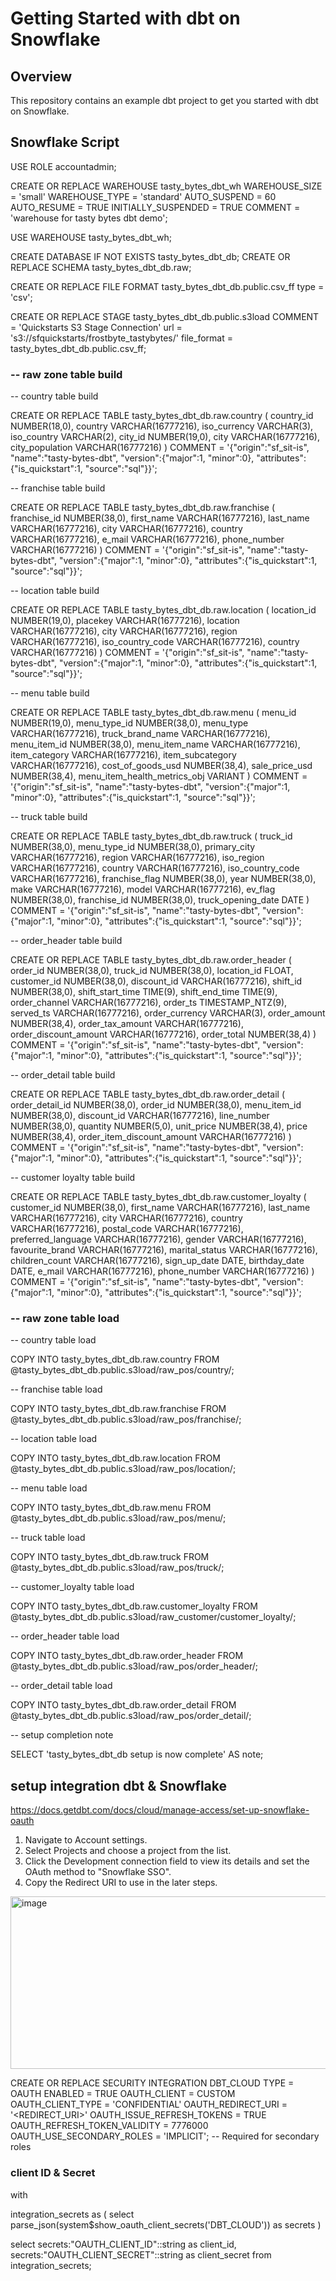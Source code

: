 # Getting Started with dbt on Snowflake

## Overview

This repository contains an example dbt project to get you started with dbt on Snowflake. 

## Snowflake Script

USE ROLE accountadmin;

CREATE OR REPLACE WAREHOUSE tasty_bytes_dbt_wh
    WAREHOUSE_SIZE = 'small'
    WAREHOUSE_TYPE = 'standard'
    AUTO_SUSPEND = 60
    AUTO_RESUME = TRUE
    INITIALLY_SUSPENDED = TRUE
    COMMENT = 'warehouse for tasty bytes dbt demo';

USE WAREHOUSE tasty_bytes_dbt_wh;

CREATE DATABASE IF NOT EXISTS tasty_bytes_dbt_db;
CREATE OR REPLACE SCHEMA tasty_bytes_dbt_db.raw;

CREATE OR REPLACE FILE FORMAT tasty_bytes_dbt_db.public.csv_ff 
type = 'csv';

CREATE OR REPLACE STAGE tasty_bytes_dbt_db.public.s3load
COMMENT = 'Quickstarts S3 Stage Connection'
url = 's3://sfquickstarts/frostbyte_tastybytes/'
file_format = tasty_bytes_dbt_db.public.csv_ff;

### -- raw zone table build 

-- country table build

CREATE OR REPLACE TABLE tasty_bytes_dbt_db.raw.country
(
    country_id NUMBER(18,0),
    country VARCHAR(16777216),
    iso_currency VARCHAR(3),
    iso_country VARCHAR(2),
    city_id NUMBER(19,0),
    city VARCHAR(16777216),
    city_population VARCHAR(16777216)
) 
COMMENT = '{"origin":"sf_sit-is", "name":"tasty-bytes-dbt", "version":{"major":1, "minor":0}, "attributes":{"is_quickstart":1, "source":"sql"}}';

-- franchise table build

CREATE OR REPLACE TABLE tasty_bytes_dbt_db.raw.franchise 
(
    franchise_id NUMBER(38,0),
    first_name VARCHAR(16777216),
    last_name VARCHAR(16777216),
    city VARCHAR(16777216),
    country VARCHAR(16777216),
    e_mail VARCHAR(16777216),
    phone_number VARCHAR(16777216) 
)
COMMENT = '{"origin":"sf_sit-is", "name":"tasty-bytes-dbt", "version":{"major":1, "minor":0}, "attributes":{"is_quickstart":1, "source":"sql"}}';

-- location table build

CREATE OR REPLACE TABLE tasty_bytes_dbt_db.raw.location
(
    location_id NUMBER(19,0),
    placekey VARCHAR(16777216),
    location VARCHAR(16777216),
    city VARCHAR(16777216),
    region VARCHAR(16777216),
    iso_country_code VARCHAR(16777216),
    country VARCHAR(16777216)
)
COMMENT = '{"origin":"sf_sit-is", "name":"tasty-bytes-dbt", "version":{"major":1, "minor":0}, "attributes":{"is_quickstart":1, "source":"sql"}}';

-- menu table build

CREATE OR REPLACE TABLE tasty_bytes_dbt_db.raw.menu
(
    menu_id NUMBER(19,0),
    menu_type_id NUMBER(38,0),
    menu_type VARCHAR(16777216),
    truck_brand_name VARCHAR(16777216),
    menu_item_id NUMBER(38,0),
    menu_item_name VARCHAR(16777216),
    item_category VARCHAR(16777216),
    item_subcategory VARCHAR(16777216),
    cost_of_goods_usd NUMBER(38,4),
    sale_price_usd NUMBER(38,4),
    menu_item_health_metrics_obj VARIANT
)
COMMENT = '{"origin":"sf_sit-is", "name":"tasty-bytes-dbt", "version":{"major":1, "minor":0}, "attributes":{"is_quickstart":1, "source":"sql"}}';

-- truck table build 

CREATE OR REPLACE TABLE tasty_bytes_dbt_db.raw.truck
(
    truck_id NUMBER(38,0),
    menu_type_id NUMBER(38,0),
    primary_city VARCHAR(16777216),
    region VARCHAR(16777216),
    iso_region VARCHAR(16777216),
    country VARCHAR(16777216),
    iso_country_code VARCHAR(16777216),
    franchise_flag NUMBER(38,0),
    year NUMBER(38,0),
    make VARCHAR(16777216),
    model VARCHAR(16777216),
    ev_flag NUMBER(38,0),
    franchise_id NUMBER(38,0),
    truck_opening_date DATE
)
COMMENT = '{"origin":"sf_sit-is", "name":"tasty-bytes-dbt", "version":{"major":1, "minor":0}, "attributes":{"is_quickstart":1, "source":"sql"}}';

-- order_header table build

CREATE OR REPLACE TABLE tasty_bytes_dbt_db.raw.order_header
(
    order_id NUMBER(38,0),
    truck_id NUMBER(38,0),
    location_id FLOAT,
    customer_id NUMBER(38,0),
    discount_id VARCHAR(16777216),
    shift_id NUMBER(38,0),
    shift_start_time TIME(9),
    shift_end_time TIME(9),
    order_channel VARCHAR(16777216),
    order_ts TIMESTAMP_NTZ(9),
    served_ts VARCHAR(16777216),
    order_currency VARCHAR(3),
    order_amount NUMBER(38,4),
    order_tax_amount VARCHAR(16777216),
    order_discount_amount VARCHAR(16777216),
    order_total NUMBER(38,4)
)
COMMENT = '{"origin":"sf_sit-is", "name":"tasty-bytes-dbt", "version":{"major":1, "minor":0}, "attributes":{"is_quickstart":1, "source":"sql"}}';

-- order_detail table build

CREATE OR REPLACE TABLE tasty_bytes_dbt_db.raw.order_detail 
(
    order_detail_id NUMBER(38,0),
    order_id NUMBER(38,0),
    menu_item_id NUMBER(38,0),
    discount_id VARCHAR(16777216),
    line_number NUMBER(38,0),
    quantity NUMBER(5,0),
    unit_price NUMBER(38,4),
    price NUMBER(38,4),
    order_item_discount_amount VARCHAR(16777216)
)
COMMENT = '{"origin":"sf_sit-is", "name":"tasty-bytes-dbt", "version":{"major":1, "minor":0}, "attributes":{"is_quickstart":1, "source":"sql"}}';

-- customer loyalty table build

CREATE OR REPLACE TABLE tasty_bytes_dbt_db.raw.customer_loyalty
(
    customer_id NUMBER(38,0),
    first_name VARCHAR(16777216),
    last_name VARCHAR(16777216),
    city VARCHAR(16777216),
    country VARCHAR(16777216),
    postal_code VARCHAR(16777216),
    preferred_language VARCHAR(16777216),
    gender VARCHAR(16777216),
    favourite_brand VARCHAR(16777216),
    marital_status VARCHAR(16777216),
    children_count VARCHAR(16777216),
    sign_up_date DATE,
    birthday_date DATE,
    e_mail VARCHAR(16777216),
    phone_number VARCHAR(16777216)
)
COMMENT = '{"origin":"sf_sit-is", "name":"tasty-bytes-dbt", "version":{"major":1, "minor":0}, "attributes":{"is_quickstart":1, "source":"sql"}}';

### -- raw zone table load 

-- country table load

COPY INTO tasty_bytes_dbt_db.raw.country
FROM @tasty_bytes_dbt_db.public.s3load/raw_pos/country/;

-- franchise table load

COPY INTO tasty_bytes_dbt_db.raw.franchise
FROM @tasty_bytes_dbt_db.public.s3load/raw_pos/franchise/;

-- location table load

COPY INTO tasty_bytes_dbt_db.raw.location
FROM @tasty_bytes_dbt_db.public.s3load/raw_pos/location/;

-- menu table load

COPY INTO tasty_bytes_dbt_db.raw.menu
FROM @tasty_bytes_dbt_db.public.s3load/raw_pos/menu/;

-- truck table load

COPY INTO tasty_bytes_dbt_db.raw.truck
FROM @tasty_bytes_dbt_db.public.s3load/raw_pos/truck/;

-- customer_loyalty table load

COPY INTO tasty_bytes_dbt_db.raw.customer_loyalty
FROM @tasty_bytes_dbt_db.public.s3load/raw_customer/customer_loyalty/;

-- order_header table load

COPY INTO tasty_bytes_dbt_db.raw.order_header
FROM @tasty_bytes_dbt_db.public.s3load/raw_pos/order_header/;

-- order_detail table load

COPY INTO tasty_bytes_dbt_db.raw.order_detail
FROM @tasty_bytes_dbt_db.public.s3load/raw_pos/order_detail/;

-- setup completion note

SELECT 'tasty_bytes_dbt_db setup is now complete' AS note;



## setup integration dbt & Snowflake 

https://docs.getdbt.com/docs/cloud/manage-access/set-up-snowflake-oauth

1. Navigate to Account settings.
2. Select Projects and choose a project from the list.
3. Click the Development connection field to view its details and set the OAuth method to "Snowflake SSO".
4. Copy the Redirect URI to use in the later steps.

<img width="1244" height="276" alt="image" src="https://github.com/user-attachments/assets/8be4e95b-4f6a-4cae-a871-9475acbe1fa4" />

CREATE OR REPLACE SECURITY INTEGRATION DBT_CLOUD
  TYPE = OAUTH
  ENABLED = TRUE
  OAUTH_CLIENT = CUSTOM
  OAUTH_CLIENT_TYPE = 'CONFIDENTIAL'
  OAUTH_REDIRECT_URI = '<REDIRECT_URI>'
  OAUTH_ISSUE_REFRESH_TOKENS = TRUE
  OAUTH_REFRESH_TOKEN_VALIDITY = 7776000
  OAUTH_USE_SECONDARY_ROLES = 'IMPLICIT';  -- Required for secondary roles


### client ID & Secret

with

integration_secrets as (
  select parse_json(system$show_oauth_client_secrets('DBT_CLOUD')) as secrets
)

select
  secrets:"OAUTH_CLIENT_ID"::string     as client_id,
  secrets:"OAUTH_CLIENT_SECRET"::string as client_secret
from
  integration_secrets;
